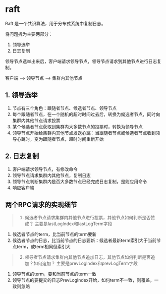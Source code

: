 # raft

Raft 是一个共识算法，用于分布式系统中复制日志。

将问题拆为主要两部分：
1. 领导选举
2. 日志复制

领导节点选举出来后，客户端请求领导节点，领导节点请求到其他节点进行日志复制。

客户端 --> 领导节点 --> 集群内其他节点


## 1. 领导选举

1. 节点有三个角色：跟随者节点、候选者节点、领导节点
2. 每个跟随者节点，在一个随机的超时时间过去后，转换为候选者节点，同时向集群内其他节点请求投票
3. 某个候选者节点获取到集群内大多数节点的投票时，转换为领导节点
4. 领导节点开始给集群内其他节点发送心跳：当跟随者节点或候选者节点收到领导心跳时，变为跟随者节点，超时时间重新开始


## 2. 日志复制

1. 客户端请求领导节点，有修改命令
2. 领导节点请求集群内其他节点，复制日志
3. 领导节点判断集群内是否大多数节点已经完成日志复制，是则应用命令
4. 响应客户端

## 两个RPC请求的实现细节

> 1. 候选者节点请求集群内其他节点进行投票，其他节点如何判断是否赞成？
> 主要是lastLogIndex和lastLogTerm字段

1. 候选者节点的term，比当前节点的term要新
2. 候选者节点的日志，比当前节点的日志要新：候选者最新term索引大于当前节点term，或term相同但索引大

> 2. 领导者节点请求集群内其他节点追加日志，其他节点如何判断是否追加？如何追加？
> 主要是prevLogIndex和prevLogTerm字段

1. 领导节点的term，要和当前节点的term一致
2. 领导节点的要提交的日志PrevLogIndex开始，如何term不一致，则覆盖，一致则忽略


[1]: https://notes.eatonphil.com/2023-05-25-raft.html
[2]: https://github.com/eatonphil/goraft
